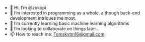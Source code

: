 - 👋 Hi, I’m @zokopi
- 👀 I’m interested in programming as a whole, although back-end development intriques me most.
- 🌱 I’m currently learning basic machine learning algorithms
- 💞️ I’m looking to collaborate on things later...
- 📫 How to reach me: Tomskytm16@gmail.com

<!---
zokopi/zokopi is a ✨ special ✨ repository because its `README.md` (this file) appears on your GitHub profile.
You can click the Preview link to take a look at your changes.
--->
